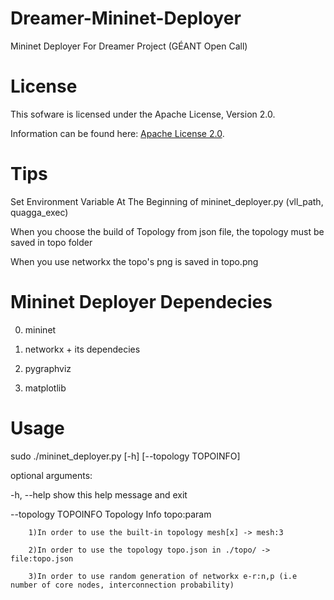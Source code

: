 Dreamer-Mininet-Deployer
========================

Mininet Deployer For Dreamer Project (GÉANT Open Call)

License
=======

This sofware is licensed under the Apache License, Version 2.0.

Information can be found here:
 [Apache License 2.0](http://www.apache.org/licenses/LICENSE-2.0).

Tips
==============

Set Environment Variable At The Beginning of mininet_deployer.py
(vll_path, quagga_exec)

When you choose the build of Topology from json file, the topology
must be saved in topo folder

When you use networkx the topo's png is saved in topo.png

Mininet Deployer Dependecies
=============================
0) mininet

1) networkx + its dependecies

2) pygraphviz

3) matplotlib

Usage
=====

sudo ./mininet_deployer.py [-h] [--topology TOPOINFO]

optional arguments:

  -h, --help           show this help message and exit

  --topology TOPOINFO  Topology Info topo:param

		1)In order to use the built-in topology mesh[x] -> mesh:3

		2)In order to use the topology topo.json in ./topo/ -> file:topo.json

		3)In order to use random generation of networkx e-r:n,p (i.e number of core nodes, interconnection probability)
